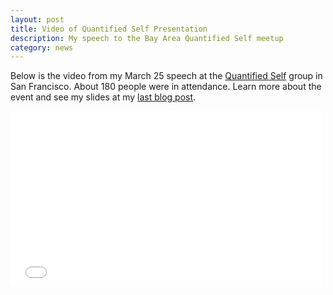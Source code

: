 ```yaml
---
layout: post
title: Video of Quantified Self Presentation
description: My speech to the Bay Area Quantified Self meetup
category: news
---
```


Below is the video from my March 25 speech at the [Quantified Self](http://quantifiedself.com) group in San Francisco. About 180 people were in attendance. Learn more about the event and see my slides at my [last blog post](/quantified-self/).

<iframe src="//player.vimeo.com/video/90273507" width="500" height="281" frameborder="0" webkitallowfullscreen mozallowfullscreen allowfullscreen></iframe>
